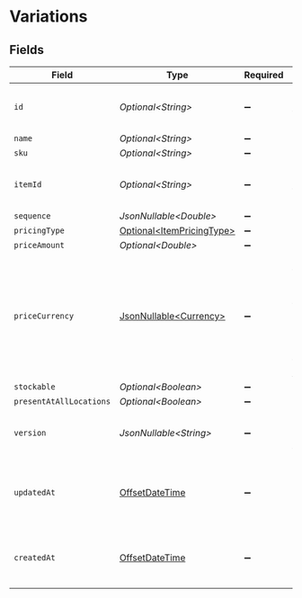 # Variations


## Fields

| Field                                                                                                                              | Type                                                                                                                               | Required                                                                                                                           | Description                                                                                                                        | Example                                                                                                                            |
| ---------------------------------------------------------------------------------------------------------------------------------- | ---------------------------------------------------------------------------------------------------------------------------------- | ---------------------------------------------------------------------------------------------------------------------------------- | ---------------------------------------------------------------------------------------------------------------------------------- | ---------------------------------------------------------------------------------------------------------------------------------- |
| `id`                                                                                                                               | *Optional\<String>*                                                                                                                | :heavy_minus_sign:                                                                                                                 | A unique identifier for an object.                                                                                                 | 12345                                                                                                                              |
| `name`                                                                                                                             | *Optional\<String>*                                                                                                                | :heavy_minus_sign:                                                                                                                 | N/A                                                                                                                                | Variation                                                                                                                          |
| `sku`                                                                                                                              | *Optional\<String>*                                                                                                                | :heavy_minus_sign:                                                                                                                 | N/A                                                                                                                                | 11910345                                                                                                                           |
| `itemId`                                                                                                                           | *Optional\<String>*                                                                                                                | :heavy_minus_sign:                                                                                                                 | A unique identifier for an object.                                                                                                 | 12345                                                                                                                              |
| `sequence`                                                                                                                         | *JsonNullable\<Double>*                                                                                                            | :heavy_minus_sign:                                                                                                                 | N/A                                                                                                                                | 1                                                                                                                                  |
| `pricingType`                                                                                                                      | [Optional\<ItemPricingType>](../../models/components/ItemPricingType.md)                                                           | :heavy_minus_sign:                                                                                                                 | N/A                                                                                                                                | fixed                                                                                                                              |
| `priceAmount`                                                                                                                      | *Optional\<Double>*                                                                                                                | :heavy_minus_sign:                                                                                                                 | N/A                                                                                                                                | 10                                                                                                                                 |
| `priceCurrency`                                                                                                                    | [JsonNullable\<Currency>](../../models/components/Currency.md)                                                                     | :heavy_minus_sign:                                                                                                                 | Indicates the associated currency for an amount of money. Values correspond to [ISO 4217](https://en.wikipedia.org/wiki/ISO_4217). | USD                                                                                                                                |
| `stockable`                                                                                                                        | *Optional\<Boolean>*                                                                                                               | :heavy_minus_sign:                                                                                                                 | N/A                                                                                                                                | false                                                                                                                              |
| `presentAtAllLocations`                                                                                                            | *Optional\<Boolean>*                                                                                                               | :heavy_minus_sign:                                                                                                                 | N/A                                                                                                                                | false                                                                                                                              |
| `version`                                                                                                                          | *JsonNullable\<String>*                                                                                                            | :heavy_minus_sign:                                                                                                                 | The user who last updated the object.                                                                                              | 12345                                                                                                                              |
| `updatedAt`                                                                                                                        | [OffsetDateTime](https://docs.oracle.com/javase/8/docs/api/java/time/OffsetDateTime.html)                                          | :heavy_minus_sign:                                                                                                                 | The date and time when the object was last updated.                                                                                | 2020-09-30T07:43:32.000Z                                                                                                           |
| `createdAt`                                                                                                                        | [OffsetDateTime](https://docs.oracle.com/javase/8/docs/api/java/time/OffsetDateTime.html)                                          | :heavy_minus_sign:                                                                                                                 | The date and time when the object was created.                                                                                     | 2020-09-30T07:43:32.000Z                                                                                                           |